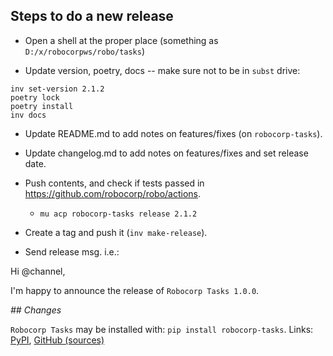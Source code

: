 
Steps to do a new release
---------------------------

- Open a shell at the proper place (something as `D:/x/robocorpws/robo/tasks`)

- Update version, poetry, docs -- make sure not to be in `subst` drive:
```
inv set-version 2.1.2
poetry lock
poetry install
inv docs
```

- Update README.md to add notes on features/fixes (on `robocorp-tasks`).

- Update changelog.md to add notes on features/fixes and set release date.

- Push contents, and check if tests passed in https://github.com/robocorp/robo/actions.
  - `mu acp robocorp-tasks release 2.1.2`

- Create a tag and push it (`inv make-release`).

- Send release msg. i.e.:

Hi @channel,

I'm happy to announce the release of `Robocorp Tasks 1.0.0`.

*## Changes*


`Robocorp Tasks` may be installed with: `pip install robocorp-tasks`.
Links: [PyPI](https://pypi.org/project/robocorp-tasks/), [GitHub (sources)](https://github.com/robocorp/robocorp-tasks)